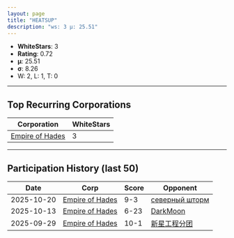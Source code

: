 ```yaml
---
layout: page
title: "HEATSUP"
description: "ws: 3 μ: 25.51"
---
```

- **WhiteStars**: 3
- **Rating**: 0.72
- **μ**: 25.51  
- **σ**: 8.26
- W: 2, L: 1, T: 0

---

## Top Recurring Corporations

| Corporation | WhiteStars |
| --- | --- |
| [Empire of Hades](https://ws.tsl.rocks/corp/5772c612f584faa0a1fcb0a9a96f08ee4ebba1f4cc1105d95634c651bddf54bf/) | 3 |

---

## Participation History (last 50)

| Date | Corp | Score | Opponent |
| --- | --- | --- | --- |
| 2025-10-20 | [Empire of Hades](https://ws.tsl.rocks/corp/5772c612f584faa0a1fcb0a9a96f08ee4ebba1f4cc1105d95634c651bddf54bf/) | 9-3 | [северный шторм](https://ws.tsl.rocks/corp/6f96aa1102eb9f74854d6fec810da14ef1d04b0c3ce3e61044affea7ecb920dc/) |
| 2025-10-13 | [Empire of Hades](https://ws.tsl.rocks/corp/5772c612f584faa0a1fcb0a9a96f08ee4ebba1f4cc1105d95634c651bddf54bf/) | 6-23 | [DarkMoon](https://ws.tsl.rocks/corp/90066f3df9499804310418b33334c0ae72f144b5592c4863ac52d2b2eace302a/) |
| 2025-09-29 | [Empire of Hades](https://ws.tsl.rocks/corp/5772c612f584faa0a1fcb0a9a96f08ee4ebba1f4cc1105d95634c651bddf54bf/) | 10-1 | [新星工程分团](https://ws.tsl.rocks/corp/32118ce6bd19b8bf3c71207205af9e433ae29cc8a80ebde0a608e508b6c37895/) |